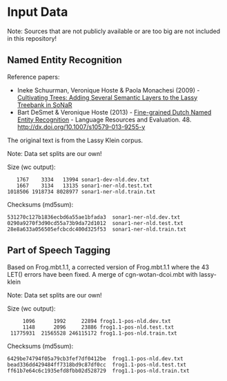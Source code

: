 # Input Data

Note: Sources that are not publicly available or are too big are not included in this repository!

## Named Entity Recognition

Reference papers:

* Ineke Schuurman, Veronique Hoste & Paola Monachesi (2009) - [Cultivating Trees: Adding Several Semantic Layers to the Lassy Treebank in SoNaR ](https://citeseerx.ist.psu.edu/viewdoc/summary?doi=10.1.1.332.8142)
* Bart DeSmet & Veronique Hoste (2013) - [Fine-grained Dutch Named Entity Recognition](https://biblio.ugent.be/publication/4246431/file/5787347.pdf) - Language Resources and Evaluation. 48. http://dx.doi.org/10.1007/s10579-013-9255-y

The original text is from the Lassy Klein corpus.

Note: Data set splits are our own!

Size (wc output):

```
   1767    3334   13994 sonar1-dev-nld.dev.txt
   1667    3134   13135 sonar1-ner-nld.test.txt
1018506 1918734 8028977 sonar1-ner-nld.train.txt
```

Checksums (md5sum):
```
531270c127b1836ecbd6a55ae1bfada3  sonar1-ner-nld.dev.txt
0290a9270f3d90cd55a73b9da72d1012  sonar1-ner-nld.test.txt
28e8a633a056505efcbcdc400d325f53  sonar1-ner-nld.train.txt
```

## Part of Speech Tagging

Based on Frog.mbt.1.1, a corrected version of Frog.mbt.1.1 where the 43 LET() errors have been fixed. A merge of cgn-wotan-dcoi.mbt with lassy-klein

Note: Data set splits are our own!

Size (wc output):
```
     1096      1992     22894 frog1.1-pos-nld.dev.txt
     1148      2096     23886 frog1.1-pos-nld.test.txt
 11775931  21565528 246115172 frog1.1-pos-nld.train.txt
```

Checksums (md5sum):

```
6429be74794f05a79cb3fef7df0412be  frog1.1-pos-nld.dev.txt
bead336dd429484ff7318bd9c87df0cc  frog1.1-pos-nld.test.txt
ff61b7e64c6c1935efd8fbb02d528729  frog1.1-pos-nld.train.txt
```
